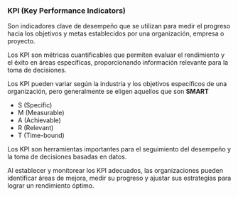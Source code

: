 ### KPI (Key Performance Indicators) 

Son indicadores clave de desempeño que se utilizan para medir el progreso hacia los objetivos y metas establecidos por una organización, empresa o proyecto. 

Los KPI son métricas cuantificables que permiten evaluar el rendimiento y el éxito en áreas específicas, proporcionando información relevante para la toma de decisiones.

Los KPI pueden variar según la industria y los objetivos específicos de una organización, pero generalmente se eligen aquellos que son **SMART**

- S (Specific)
- M (Measurable)
- A (Achievable)
- R (Relevant)
- T (Time-bound)


Los KPI son herramientas importantes para el seguimiento del desempeño y la toma de decisiones basadas en datos. 

Al establecer y monitorear los KPI adecuados, las organizaciones pueden identificar áreas de mejora, medir su progreso y ajustar sus estrategias para lograr un rendimiento óptimo.
